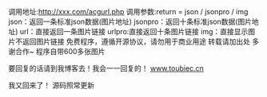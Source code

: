 调用地址:http://xxx.com/acgurl.php 调用参数:return = json / jsonpro / img 
json：返回一条标准json数据(图片地址) 
jsonpro：返回十条标准json数据(图片地址) 
url：直接返回一条图片链接 
urlpro:直接返回十条图片链接 
img：直接显示图片不返回图片链接 
免费程序，遵循开源协议，请勿用于商业用途 转载请加出处 多谢合作~ 程序自带600多张图片

要回复的话请到我博客去！我会一一回复的！
www.toubiec.cn

我又回来了！
源码照常更新
